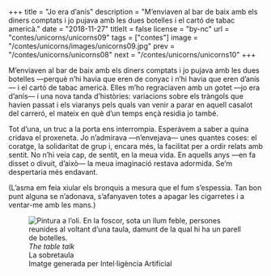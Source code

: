 +++
title = "Jo era d’anís"
description = "M’enviaven al bar de baix amb els diners comptats i jo pujava amb les dues botelles i el cartó de tabac americà."
date = "2018-11-27"
titleIt = false
license = "by-nc"
url = "contes/unicorns/unicorns09"
tags = ["contes"]
image = "/contes/unicorns/images/unicorns09.jpg"
prev = "/contes/unicorns/unicorns08"
next = "/contes/unicorns/unicorns10"
+++

M’enviaven al bar de baix amb els diners comptats i jo pujava amb les dues botelles —perquè n’hi havia que eren de conyac i n’hi havia que eren d’anís— i el cartó de tabac americà. Elles m’ho regraciaven amb un gotet —jo era d’anís— i una nova tanda d’històries: variacions sobre els tràngols que havien passat i els viaranys pels quals van venir a parar en aquell casalot del carreró, el mateix en què d’un temps ençà residia jo també.

Tot d’una, un truc a la porta ens interrompia. Esperàvem a saber a quina cridava el proxeneta. Jo n’admirava —n’envejava— unes quantes coses: el coratge, la solidaritat de grup i, encara més, la facilitat per a ordir relats amb sentit. No n’hi veia cap, de sentit, en la meua vida. En aquells anys —en fa disset o divuit, d’això— la meua imaginació restava adormida. Se’m despertaria més endavant.

(L’asma em feia xiular els bronquis a mesura que el fum s’espessia. Tan bon punt alguna se n’adonava, s’afanyaven totes a apagar les cigarretes i a ventar-me amb les mans.)

<figure class="illustration"><img src="/contes/unicorns/images/unicorns09.jpg" alt="Pintura a l’oli. En la foscor, sota un llum feble, persones reunides al voltant d’una taula, damunt de la qual hi ha un parell de botelles."><figcaption><em>The table talk</em><br>La sobretaula<br><span class="ai-disclaimer">Imatge generada per Intel·ligència Artificial</span></figcaption></figure>

